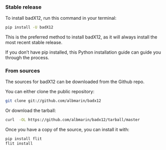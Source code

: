 
### Stable release

To install badX12, run this command in your terminal:

```bash
pip install -U badX12
```

This is the preferred method to install badX12, as it will always install the most recent stable release.

If you don’t have pip installed, this Python installation guide can guide you through the process.

### From sources

The sources for badX12 can be downloaded from the Github repo.

You can either clone the public repository:

```bash
git clone git://github.com/albmarin/badx12
```

Or download the tarball:

```bash
curl  -OL https://github.com/albmarin/badx12/tarball/master
```

Once you have a copy of the source, you can install it with:

```bash
pip install flit
flit install
```
